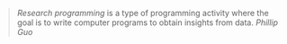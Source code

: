 <!-- njnmdoc:  title="Research Programming"  -->

> *Research programming* is a type of programming activity where the goal
> is to write computer programs to obtain insights from data.
> <cite>Phillip Guo</cite>

